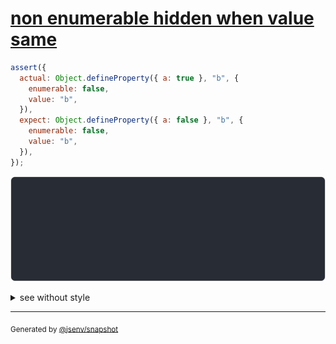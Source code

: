# [non enumerable hidden when value same](../../property_descriptor.test.js#L20)

```js
assert({
  actual: Object.defineProperty({ a: true }, "b", {
    enumerable: false,
    value: "b",
  }),
  expect: Object.defineProperty({ a: false }, "b", {
    enumerable: false,
    value: "b",
  }),
});
```

![img](throw.svg)

<details>
  <summary>see without style</summary>

```console
AssertionError: actual and expect are different

actual: {
  a: true,
  b: "b",
}
expect: {
  a: false,
  b: "b",
}
```

</details>


---

<sub>
  Generated by <a href="https://github.com/jsenv/core/tree/main/packages/tooling/snapshot">@jsenv/snapshot</a>
</sub>
